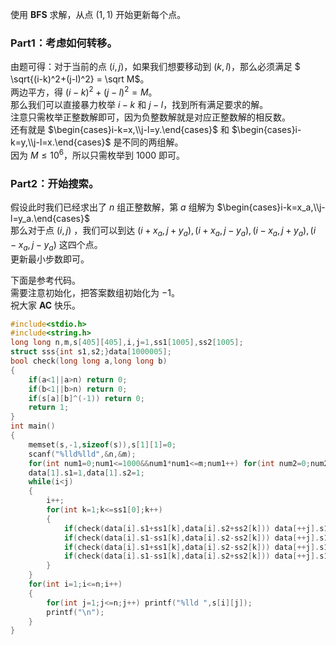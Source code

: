 使用 **BFS** 求解，从点 $(1,1)$ 开始更新每个点。      
### Part1：考虑如何转移。      
由题可得：对于当前的点 $(i,j)$，如果我们想要移动到 $(k,l)$，那么必须满足  $ \sqrt{(i-k)^2+(j-l)^2} = \sqrt M$。      
两边平方，得 $(i-k)^2+(j-l)^2=M$。    
那么我们可以直接暴力枚举 $i-k$ 和 $j-l$，找到所有满足要求的解。    
注意只需枚举正整数解即可，因为负整数解就是对应正整数解的相反数。  
还有就是 $\begin{cases}i-k=x,\\j-l=y.\end{cases}$ 和 $\begin{cases}i-k=y,\\j-l=x.\end{cases}$ 是不同的两组解。   
因为 $M \leq 10^6$，所以只需枚举到 $1000$ 即可。
### Part2：开始搜索。
假设此时我们已经求出了 $n$ 组正整数解，第 $a$ 组解为 $\begin{cases}i-k=x_a,\\j-l=y_a.\end{cases}$   
那么对于点 $(i,j)$ ，我们可以到达 $(i+x_a,j+y_a),(i+x_a,j-y_a),(i-x_a,j+y_a),(i-x_a,j-y_a)$ 这四个点。     
更新最小步数即可。    

下面是参考代码。    
需要注意初始化，把答案数组初始化为 $-1$。   
祝大家 **AC** 快乐。
```cpp
#include<stdio.h>
#include<string.h>
long long n,m,s[405][405],i,j=1,ss1[1005],ss2[1005];
struct sss{int s1,s2;}data[1000005];
bool check(long long a,long long b)
{
    if(a<1||a>n) return 0;
    if(b<1||b>n) return 0;
    if(s[a][b]^(-1)) return 0;
    return 1;
}
int main()
{
    memset(s,-1,sizeof(s)),s[1][1]=0;
    scanf("%lld%lld",&n,&m);
    for(int num1=0;num1<=1000&&num1*num1<=m;num1++) for(int num2=0;num2<=1000&&num1*num1+num2*num2<=m;num2++) if(num1*num1+num2*num2==m) ss1[++ss1[0]]=num1,ss2[++ss2[0]]=num2;
    data[1].s1=1,data[1].s2=1;
    while(i<j)
    {
        i++;
        for(int k=1;k<=ss1[0];k++)
        {
            if(check(data[i].s1+ss1[k],data[i].s2+ss2[k])) data[++j].s1=data[i].s1+ss1[k],data[j].s2=data[i].s2+ss2[k],s[data[i].s1+ss1[k]][data[i].s2+ss2[k]]=s[data[i].s1][data[i].s2]+1;
            if(check(data[i].s1-ss1[k],data[i].s2-ss2[k])) data[++j].s1=data[i].s1-ss1[k],data[j].s2=data[i].s2-ss2[k],s[data[i].s1-ss1[k]][data[i].s2-ss2[k]]=s[data[i].s1][data[i].s2]+1;
            if(check(data[i].s1+ss1[k],data[i].s2-ss2[k])) data[++j].s1=data[i].s1+ss1[k],data[j].s2=data[i].s2-ss2[k],s[data[i].s1+ss1[k]][data[i].s2-ss2[k]]=s[data[i].s1][data[i].s2]+1;
            if(check(data[i].s1-ss1[k],data[i].s2+ss2[k])) data[++j].s1=data[i].s1-ss1[k],data[j].s2=data[i].s2+ss2[k],s[data[i].s1-ss1[k]][data[i].s2+ss2[k]]=s[data[i].s1][data[i].s2]+1;
        }
    }
    for(int i=1;i<=n;i++)
    {
        for(int j=1;j<=n;j++) printf("%lld ",s[i][j]);
        printf("\n");
    }
}
```